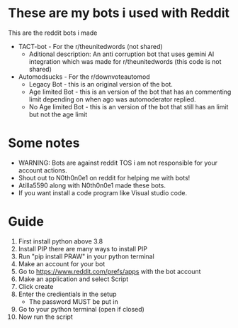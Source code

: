 # These are my bots i used with Reddit
This are the reddit bots i made
- TACT-bot - For the r/theunitedwords (not shared)
  - Aditional description: An anti corruption bot that uses gemini AI integration which was made for r/theunitedwords (this code is not shared) 
- Automodsucks - For the r/downvoteautomod
  - Legacy Bot - this is an original version of the bot.
  - Age limited Bot - this is an version of the bot that has an commenting limit depending on when ago was automoderator replied.
  - No Age limited Bot - this is an version of the bot that still has an limit but not the age limit

# Some notes

- WARNING: Bots are against reddit TOS i am not responsible for your account actions.
- Shout out to N0th0n0e1 on reddit for helping me with bots!
- Atilla5590 along with N0th0n0e1 made these bots.
- If you want install a code program like Visual studio code.

# Guide
1. First install python above 3.8
2. Install PIP there are many ways to install PIP
3. Run "pip install PRAW" in your python terminal
4. Make an account for your bot
5. Go to https://www.reddit.com/prefs/apps with the bot account
6. Make an application and select Script
7. Click create
8. Enter the credientials in the setup
   - The password MUST be put in
9. Go to your python terminal (open if closed)
10. Now run the script
